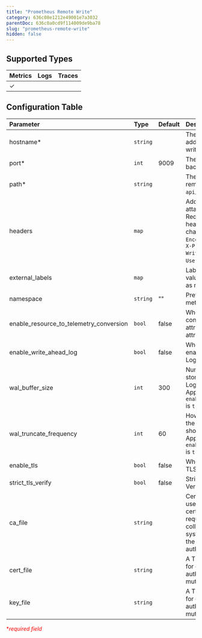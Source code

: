 ```yaml
---
title: "Prometheus Remote Write"
category: 636c08e1212e49001e7a3032
parentDoc: 636c0a0cd9f114009de9ba78
slug: "prometheus-remote-write"
hidden: false
---
```


## Supported Types

| Metrics | Logs | Traces |
| :------ | :--- | :----- |
| ✓       |      |        |

## Configuration Table

| Parameter                               | Type     | Default | Description                                                                                                                                                                            |
| :-------------------------------------- | :------- | :------ | :------------------------------------------------------------------------------------------------------------------------------------------------------------------------------------- |
| hostname\*                              | `string` |         | The hostname or IP address for the remote write backend.                                                                                                                               |
| port\*                                  | `int`    | 9009    | The port remote write backend.                                                                                                                                                         |
| path\*                                  | `string` |         | The API Path of the remote write URL. Ex: `api/v1/metrics`.                                                                                                                           |
| headers                                 | `map`    |         | Additional headers to attach to each HTTP Request. The following headers cannot be changed: `Content-Encoding`, `Content-Type`, `X-Prometheus-Remote-Write-Version`, and `User-Agent`. |
| external_labels                         | `map`    |         | Label names and values to be attached as metric attributes.                                                                                                                            |
| namespace                               | `string` | ""      | Prefix to attach to each metric name.                                                                                                                                                  |
| enable_resource_to_telemetry_conversion | `bool`   | false   | When enabled will convert all resource attributes to metric attributes.                                                                                                                |
| enable_write_ahead_log                  | `bool`   | false   | Whether or not to enable a Write Ahead Log for the exporter.                                                                                                                           |
| wal_buffer_size                         | `int`    | 300     | Number of objects to store in Write Ahead Log before truncating. Applicable if `enable_write_ahead_log` is `true`.                                                                     |
| wal_truncate_frequency                  | `int`    | 60      | How often, in seconds, the Write Ahead Log should be truncated. Applicable if `enable_write_ahead_log` is `true`.                                                                      |
| enable_tls                              | `bool`   | false   | Whether or not to use TLS.                                                                                                                                                             |
| strict_tls_verify                       | `bool`   | false   | Strict TLS Certificate Verification.                                                                                                                                                   |
| ca_file                                 | `string` |         | Certificate authority used to validate TLS certificates. Not required if the collector's operating system already trusts the certificate authority.                                    |
| cert_file                               | `string` |         | A TLS certificate used for client authentication, if mutual TLS is enabled.                                                                                                            |
| key_file                                | `string` |         | A TLS private key used for client authentication, if mutual TLS is enabled.                                                                                                            |

<span style="color:red">\*_required field_</span>
